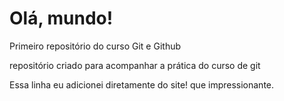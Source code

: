 # Olá, mundo!
 Primeiro repositório do curso Git e Github

repositório criado para acompanhar a prática do curso de git

Essa linha eu adicionei diretamente do site! que impressionante.
